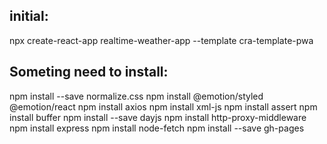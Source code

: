 ## initial:
npx create-react-app realtime-weather-app --template cra-template-pwa

## Someting need to install:
npm install --save normalize.css
npm install @emotion/styled @emotion/react
npm install axios
npm install xml-js
npm install assert
npm install buffer
npm install --save dayjs
npm install http-proxy-middleware
npm install express
npm install node-fetch
npm install --save gh-pages